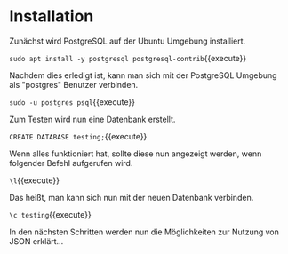 # Installation

Zunächst wird PostgreSQL auf der Ubuntu Umgebung installiert.

`sudo apt install -y postgresql postgresql-contrib`{{execute}}

Nachdem dies erledigt ist, kann man sich mit der PostgreSQL Umgebung als "postgres" Benutzer verbinden.

`sudo -u postgres psql`{{execute}}

Zum Testen wird nun eine Datenbank erstellt.

`CREATE DATABASE testing;`{{execute}}

Wenn alles funktioniert hat, sollte diese nun angezeigt werden, wenn folgender Befehl aufgerufen wird.

`\l`{{execute}}

Das heißt, man kann sich nun mit der neuen Datenbank verbinden.

`\c testing`{{execute}}

In den nächsten Schritten werden nun die Möglichkeiten zur Nutzung von JSON erklärt...
